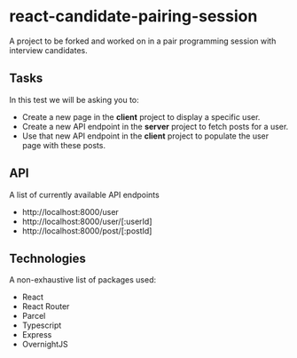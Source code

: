 # react-candidate-pairing-session
A project to be forked and worked on in a pair programming session with interview candidates.

## Tasks
In this test we will be asking you to:

- Create a new page in the **client** project to display a specific user.
- Create a new API endpoint in the **server** project to fetch posts for a user.
- Use that new API endpoint in the **client** project to populate the user page with these posts.

## API

A list of currently available API endpoints

- http://localhost:8000/user
- http://localhost:8000/user/[:userId]
- http://localhost:8000/post/[:postId]

## Technologies

A non-exhaustive list of packages used:
- React
- React Router
- Parcel
- Typescript
- Express
- OvernightJS

